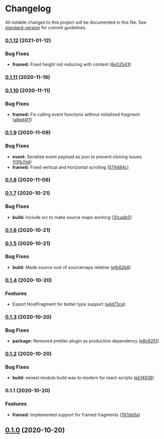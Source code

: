 # Changelog

All notable changes to this project will be documented in this file. See [standard-version](https://github.com/conventional-changelog/standard-version) for commit guidelines.

### [0.1.12](https://github.com/fragsalat/monteur/compare/v0.1.11...v0.1.12) (2021-01-12)


### Bug Fixes

* **framed:** Fixed height not reducing with content ([6e52543](https://github.com/fragsalat/monteur/commit/6e525436ada7d914e14c0b660fcc6ccd8d1b9538))

### [0.1.11](https://github.com/fragsalat/monteur/compare/v0.1.10...v0.1.11) (2020-11-19)

### [0.1.10](https://github.com/fragsalat/monteur/compare/v0.1.9...v0.1.10) (2020-11-11)


### Bug Fixes

* **framed:** Fix calling event functions without initialized fragment ([a6ed4f1](https://github.com/fragsalat/monteur/commit/a6ed4f1df03f7da8e7d7e2e3293edb0dc5ec531d))

### [0.1.9](https://github.com/fragsalat/monteur/compare/v0.1.8...v0.1.9) (2020-11-09)


### Bug Fixes

* **event:** Serialize event payload as json to prevent cloning issues ([f3fb7d4](https://github.com/fragsalat/monteur/commit/f3fb7d418158ce6aad0e49475d5a8ade7a3d702b))
* **framed:** Fixed vertical and horizontal scrolling ([579484c](https://github.com/fragsalat/monteur/commit/579484cc790bd8ec587e7cab5c5dbc359dea3086))

### [0.1.8](https://github.com/fragsalat/monteur/compare/v0.1.7...v0.1.8) (2020-11-06)

### [0.1.7](https://github.com/fragsalat/monteur/compare/v0.1.6...v0.1.7) (2020-10-21)


### Bug Fixes

* **build:** Include src to make source maps working ([31cadb5](https://github.com/fragsalat/monteur/commit/31cadb5f7fdc805d5f2788dc6aef262140ab2ea6))

### [0.1.6](https://github.com/fragsalat/monteur/compare/v0.1.5...v0.1.6) (2020-10-21)

### [0.1.5](https://github.com/fragsalat/monteur/compare/v0.1.4...v0.1.5) (2020-10-21)


### Bug Fixes

* **build:** Made source root of sourcemaps relative ([efb82b6](https://github.com/fragsalat/monteur/commit/efb82b6f8b371b6d515e8ba76cf1c8c5bc84a4fc))

### [0.1.4](https://github.com/fragsalat/monteur/compare/v0.1.3...v0.1.4) (2020-10-20)


### Features

* Export HostFragment for better type support ([a4d73ce](https://github.com/fragsalat/monteur/commit/a4d73cec4f860f407a05307ecb263d18ac9515cc))

### [0.1.3](https://github.com/fragsalat/monteur/compare/v0.1.2...v0.1.3) (2020-10-20)


### Bug Fixes

* **package:** Removed prettier plugin as production dependency ([e8c6251](https://github.com/fragsalat/monteur/commit/e8c62511b9dea3be78afdfc2b17a266277debba6))

### [0.1.2](https://github.com/fragsalat/monteur/compare/v0.1.1...v0.1.2) (2020-10-20)


### Bug Fixes

* **build:** esnext module build was to modern for react-scripts ([eb14938](https://github.com/fragsalat/monteur/commit/eb14938e6562d120b8edd7e6455c3643939e8985))

### 0.1.1 (2020-10-20)


### Features

* **framed:** Implemented support for framed fragments ([767eb6a](https://github.com/fragsalat/monteur/commit/767eb6afc1c6b4c4eec318d3a773797ade052cef))

## [0.1.0](https://github.com/fragsalat/monteur/compare/v0.1.1...v0.1.0) (2020-10-20)
